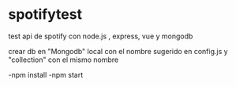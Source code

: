 # spotifytest
test api de spotify con node.js , express, vue y mongodb

crear db en "Mongodb" local con el nombre sugerido en config.js y "collection" con el mismo nombre

-npm install
-npm start
